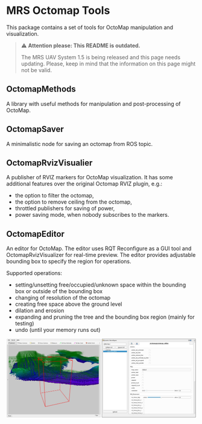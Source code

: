 # MRS Octomap Tools

This package contains a set of tools for OctoMap manipulation and visualization.

> :warning: **Attention please: This README is outdated.**
>
> The MRS UAV System 1.5 is being released and this page needs updating. Please, keep in mind that the information on this page might not be valid.

## OctomapMethods

A library with useful methods for manipulation and post-processing of OctoMap.

## OctomapSaver

A minimalistic node for saving an octomap from ROS topic.

## OctomapRvizVisualier

A publisher of RVIZ markers for OctoMap visualization.
It has some additional features over the original Octomap RVIZ plugin, e.g.:

* the option to filter the octomap,
* the option to remove ceiling from the octomap,
* throttled publishers for saving of power,
* power saving mode, when nobody subscribes to the markers.

## OctomapEditor

An editor for OctoMap. The editor uses RQT Reconfigure as a GUI tool and OctomapRvizVisualizer for real-time preview.
The editor provides adjustable bounding box to specify the region for operations.

Supported operations:
  * setting/unsetting free/occupied/unknown space within the bounding box or outside of the bounding box
  * changing of resolution of the octomap
  * creating free space above the ground level
  * dilation and erosion
  * expanding and pruning the tree and the bounding box region (mainly for testing)
  * undo (until your memory runs out)

![image](./.fig/octomap_editor.jpg)
